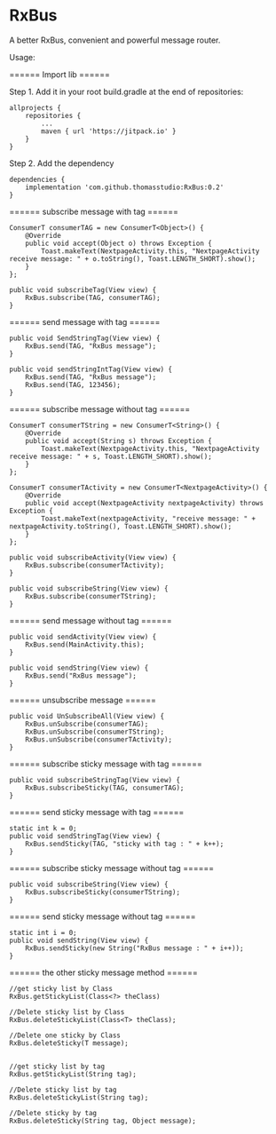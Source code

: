 # RxBus
A better RxBus, convenient and powerful message router.


Usage:

====== Import lib ======

Step 1. Add it in your root build.gradle at the end of repositories:

	allprojects {
		repositories {
			...
			maven { url 'https://jitpack.io' }
		}
	}
  
  
 Step 2. Add the dependency
 
	dependencies {
		implementation 'com.github.thomasstudio:RxBus:0.2'
	}


====== subscribe message with tag ======

    ConsumerT consumerTAG = new ConsumerT<Object>() {
        @Override
        public void accept(Object o) throws Exception {
            Toast.makeText(NextpageActivity.this, "NextpageActivity receive message: " + o.toString(), Toast.LENGTH_SHORT).show();
        }
    };

    public void subscribeTag(View view) {
        RxBus.subscribe(TAG, consumerTAG);
    }

====== send message with tag ======

    public void SendStringTag(View view) {
        RxBus.send(TAG, "RxBus message");
    }

    public void sendStringIntTag(View view) {
        RxBus.send(TAG, "RxBus message");
        RxBus.send(TAG, 123456);
    }


====== subscribe message without tag ======

    ConsumerT consumerTString = new ConsumerT<String>() {
        @Override
        public void accept(String s) throws Exception {
            Toast.makeText(NextpageActivity.this, "NextpageActivity receive message: " + s, Toast.LENGTH_SHORT).show();
        }
    };

    ConsumerT consumerTActivity = new ConsumerT<NextpageActivity>() {
        @Override
        public void accept(NextpageActivity nextpageActivity) throws Exception {
            Toast.makeText(nextpageActivity, "receive message: " + nextpageActivity.toString(), Toast.LENGTH_SHORT).show();
        }
    };

    public void subscribeActivity(View view) {
        RxBus.subscribe(consumerTActivity);
    }

    public void subscribeString(View view) {
        RxBus.subscribe(consumerTString);
    }


====== send message without tag ======

    public void sendActivity(View view) {
        RxBus.send(MainActivity.this);
    }

    public void sendString(View view) {
        RxBus.send("RxBus message");
    }

====== unsubscribe message ======

    public void UnSubscribeAll(View view) {
        RxBus.unSubscribe(consumerTAG);
        RxBus.unSubscribe(consumerTString);
        RxBus.unSubscribe(consumerTActivity);
    }

====== subscribe sticky message with tag ======

    public void subscribeStringTag(View view) {
        RxBus.subscribeSticky(TAG, consumerTAG);
    }

====== send sticky message with tag ======

    static int k = 0;
    public void sendStringTag(View view) {
        RxBus.sendSticky(TAG, "sticky with tag : " + k++);
    }

====== subscribe sticky message without tag ======

    public void subscribeString(View view) {
        RxBus.subscribeSticky(consumerTString);
    }

====== send sticky message without tag ======

    static int i = 0;
    public void sendString(View view) {
        RxBus.sendSticky(new String("RxBus message : " + i++));
    }

====== the other sticky message method ======

    //get sticky list by Class
    RxBus.getStickyList(Class<?> theClass)

    //Delete sticky list by Class
    RxBus.deleteStickyList(Class<T> theClass);

    //Delete one sticky by Class
    RxBus.deleteSticky(T message);


    //get sticky list by tag
    RxBus.getStickyList(String tag);

    //Delete sticky list by tag
    RxBus.deleteStickyList(String tag);

    //Delete sticky by tag
    RxBus.deleteSticky(String tag, Object message);
